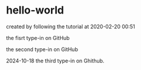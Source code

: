 # hello-world
created by following the tutorial at 2020-02-20 00:51

the fisrt type-in on GitHub

the second type-in on GitHub

2024-10-18 the third type-in on Ghithub.
